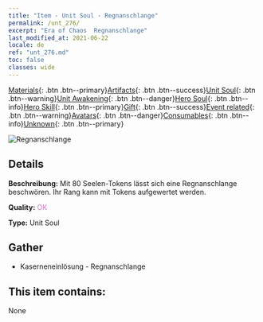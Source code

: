 ```yaml
---
title: "Item - Unit Soul - Regnanschlange"
permalink: /unt_276/
excerpt: "Era of Chaos  Regnanschlange"
last_modified_at: 2021-06-22
locale: de
ref: "unt_276.md"
toc: false
classes: wide
---
```

 [Materials](/ItemsDE/){: .btn .btn--primary}[Artifacts](/ItemsDE/Artifacts/){: .btn .btn--success}[Unit Soul](/ItemsDE/UnitSoul/){: .btn .btn--warning}[Unit Awakening](/ItemsDE/UnitAwakening/){: .btn .btn--danger}[Hero Soul](/ItemsDE/HeroSoul/){: .btn .btn--info}[Hero Skill](/ItemsDE/HeroSkill/){: .btn .btn--primary}[Gift](/ItemsDE/Gift/){: .btn .btn--success}[Event related](/ItemsDE/Events/){: .btn .btn--warning}[Avatars](/ItemsDE/Avatars/){: .btn .btn--danger}[Consumables](/ItemsDE/Consumables/){: .btn .btn--info}[Unknown](/ItemsDE/Unknown/){: .btn .btn--primary}

 ![Regnanschlange](/images/u/ti_yurenyongshi.jpg)

## Details
 **Beschreibung:** Mit 80 Seelen-Tokens lässt sich eine Regnanschlange beschwören. Ihr Rang kann mit Tokens aufgewertet werden.

 **Quality:** <span style="color: #DA70D6">OK</span>

 **Type:** Unit Soul

## Gather

*    Kaserneneinlösung - Regnanschlange 

## This item contains:

  None

